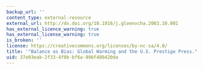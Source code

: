 ```yaml
---
backup_url: ''
content_type: external-resource
external_url: http://dx.doi.org/10.1016/j.gloenvcha.2003.10.001
has_external_licence_warning: true
has_external_license_warning: true
is_broken: ''
license: https://creativecommons.org/licenses/by-nc-sa/4.0/
title: '"Balance as Bias: Global Warming and the U.S. Prestige Press."'
uid: 37e03eab-2f33-4f0b-bf6a-996f480420da
---
```

